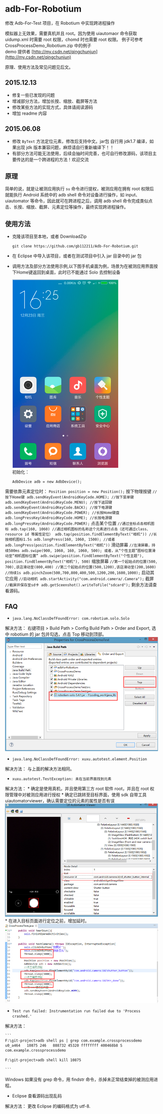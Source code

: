 # adb-For-Robotium
修改 Adb-For-Test 项目，在 Robotium 中实现跨进程操作

模拟器上无效果，需要真机并且 root。因为使用 uiautomaor 命令获取 uidump.xml 时需要 root 权限，chomd 时也需要 root 权限。
例子可参考 CrossProcessDemo_Robotium.zip 中的例子<br>
demo 提供者 [http://my.csdn.net/qingchunjun](http://my.csdn.net/qingchunjun)

原理、使用方法及常见问题见后文。

## 2015.12.13
*	修复一些已发现的问题
*	增减部分方法，增加长按、缩放、截屏等方法
*	修改某些方法的实现方式，具体请阅读源码
*	增加 readme 内容

## 2015.06.08
*	修改 `ByText` 方法定位元素，修改后支持中文。jar包 自行用 jdk1.7 编译，如果出现 jdk 版本兼容问题，麻烦请自行重新编译下！！
*	有部分方法可能无法使用，后续会抽时间完善，也可自行修改源码，该项目主要传达的是一个跨进程的方法！欢迎交流

## 原理
简单的说，就是让被测应用执行 `su` 命令进行提权，被测应用在拥有 root 权限后就能执行 Android 系统中的 adb shell 命令对设备进行操作，如 input、uiautomator 等命令，因此就可在跨进程之后，调用 adb shell 命令完成类似点击、长按、缩放、截屏、元素定位等操作，最终实现跨进程操作。

## 使用方法
*	克隆该项目至本地，或者 DownloadZip
	```
	git clone https://github.com/gb112211/Adb-For-Robotium.git
	```

*	在 Eclipse 中导入该项目，或者在测试项目中引入 jar 目录中的 jar 包
*	调用方法及部分方法使用示例,以下图手机桌面为例，场景为在被测应用界面按下Home键返回到桌面，此时已不能通过 Solo 去控制设备

	![launcher image](/image/launcher.png)  
初始化：
	```
	AdbDevice adb = new AdbDevice();
	```
需要依靠元素定位时：
	```
	Position position = new Position();
	```
按下物理按键
	```
	//按下Home键
	adb.sendKeyEvent(AndroidKeyCode.HOME);
	//按下菜单键
	adb.sendKeyEvent(AndroidKeyCode.MENU);
	//按下返回键
	adb.sendKeyEvent(AndroidKeyCode.BACK);
	//按下电源键
	adb.sendKeyEvent(AndroidKeyCode.POWER);
	//长按Home键盘
	adb.longPressKey(AndroidKeyCode.HOME);
	//长按电源键
	adb.longPressKey(AndroidKeyCode.POWER);
	```
点击某个位置
	```
	//通过坐标点击相机图标
	adb.tap(160, 1060)
	//通过相机图标的名称这个元素进行点击（还可通过class、resource id 等属性定位）
	adb.tap(position.findElementByText("相机"))
	//长按相机图标1.5s
	adb.longPress(160, 1060, 1500);
	//或者
	adb.longPress(position.findElementByText("相机"))
	```
滑动屏幕
	```
	//左滑屏幕，持续500ms
	adb.swipe(900, 1060, 160, 1060, 500);
	或者，从“个性主题”图标位置滑动至“相机图标位置”
	adb.swipe(position.findElementByText("个性主题"), position.findElementByText("相机"), 500)
	```
缩放屏幕
	```
	//第一个起始点的位置(500, 700),该店滑动至(800,400)
	//第二个起始点的位置(500,1200),该店滑动至(200,1600)
	//持续1s
	adb.pinchZoom(500,700,800,400,500,1200,200,1600,1000);
	```
启动其它应用
	```
	//启动相机
	adb.startActivity("com.android.camera/.Camera");
	```
截屏
	```
	//截屏并保存至sd卡
	adb.getSceenshot().writeToFile("sdcard");
	```
剩余方法请查看源码。

## FAQ
*	`java.lang.NoClassDefFoundError: com.robotium.solo.Solo`  

解决方法：
右键项目 > Build Path > Config Build Path > Order and Export,
选中 robotium 的 jar 包并勾选，点击 Top 移动到顶部。
![robotium-bulid-path](/image/robotium_build_path.png)

*	`java.lang.NoClassDefFoundError: xuxu.autotest.element.Position`  

解决方法：
与上面的解决方法相同。

*	`xuxu.autotest.TestException: 未在当前界面找到元素`  

解决方法：
	*	确定是使用真机，并且使用第三方 root 软件 root，并且在 root 权限管理中对被测应用进行授权
	*	确定已跳转至目标界面，使用 sdk 自带工具 uiautomatorviewer，确认需要定位的元素的属性是否有误
	![uiautomatorviewer](/image/uiautomatorviewer.png)
	*	在进入目标页面进行定位之前，增加延时。
	![throttle](/image/throttle.png)
*	`Test run failed: Instrumentation run failed due to 'Process crashed.'`
  
解决方法：

	```
	F:\git-project>adb shell ps | grep com.example.crossprocessdemo
	u0_a464   10875 246   888732 45320 ffffffff 400468b8 S com.example.crossprocessdemo

	F:\git-project>adb shell kill 10875

	```
Windows 如果没有 grep 命令，用 findstr 命令，杀掉未正常结束掉的被测应用进程。
*	Eclipse 查看源码出现乱码

解决方法：
更改 Eclipse 的编码格式为 utf-8.


